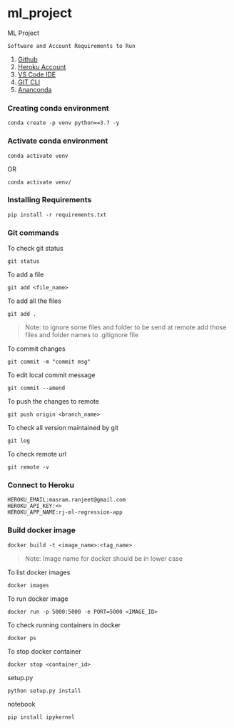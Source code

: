 # ml_project
ML Project

`Software and Account Requirements to Run`
1. [Github](https://github.com/)
2. [Heroku Account](https://herokuapp.com/)
3. [VS Code IDE](https://code.visualstudio.com/download)
4. [GIT CLI](https://git-scm.com/downloads)
5. [Ananconda](https://www.anaconda.com/products/distribution)

### Creating conda environment
```
conda create -p venv python==3.7 -y
```

### Activate conda environment

```
conda activate venv
```
OR
```
conda activate venv/
```

### Installing Requirements
```
pip install -r requirements.txt
```

### Git commands
To check git status
```
git status
```
To add a file
```
git add <file_name>
```

To add all the files
```
git add .
```
> Note: to ignore some files and folder to be send at remote add those files and folder names to .gitignore file 

To commit changes
```
git commit -m "commit msg"
```

To edit local commit message
```
git commit --amend
```

To push the changes to remote
```
git push origin <branch_name>
```

To check all version maintained by git
```
git log
```

To check remote url
```
git remote -v
```

### Connect to Heroku
```
HEROKU_EMAIL:masram.ranjeet@gmail.com
HEROKU_API_KEY:<>
HEROKU_APP_NAME:rj-ml-regression-app
```

### Build docker image
```
docker build -t <image_name>:<tag_name>
```
> Note: Image name for docker should be in lower case

To list docker images
```
docker images
```

To run docker image
```
docker run -p 5000:5000 -e PORT=5000 <IMAGE_ID>
```

To check running containers in docker
```
docker ps
```

To stop docker container
```
docker stop <container_id>
```

setup.py
```
python setup.py install
```

notebook
```
pip install ipykernel
```